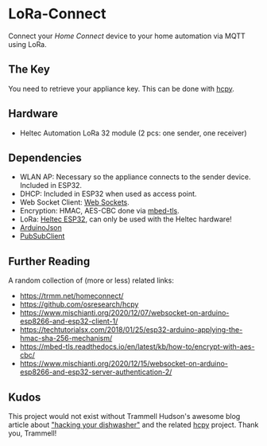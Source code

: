 # LoRa-Connect

Connect your _Home Connect_ device to your home automation via MQTT using LoRa.

## The Key

You need to retrieve your appliance key. This can be done with [hcpy](https://github.com/osresearch/hcpy).

## Hardware

* Heltec Automation LoRa 32 module (2 pcs: one sender, one receiver)

## Dependencies

* WLAN AP: Necessary so the appliance connects to the sender device. Included in ESP32.
* DHCP: Included in ESP32 when used as access point.
* Web Socket Client: [Web Sockets](https://github.com/Links2004/arduinoWebSockets).
* Encryption: HMAC, AES-CBC done via [mbed-tls](https://www.trustedfirmware.org/projects/mbed-tls/).
* LoRa: [Heltec ESP32](https://github.com/HelTecAutomation/Heltec_ESP32), can only be used with the Heltec hardware!
* [ArduinoJson](https://arduinojson.org/)
* [PubSubClient](https://github.com/knolleary/pubsubclient)

## Further Reading

A random collection of (more or less) related links:

* https://trmm.net/homeconnect/
* https://github.com/osresearch/hcpy
* https://www.mischianti.org/2020/12/07/websocket-on-arduino-esp8266-and-esp32-client-1/
* https://techtutorialsx.com/2018/01/25/esp32-arduino-applying-the-hmac-sha-256-mechanism/
* https://mbed-tls.readthedocs.io/en/latest/kb/how-to/encrypt-with-aes-cbc/
* https://www.mischianti.org/2020/12/15/websocket-on-arduino-esp8266-and-esp32-server-authentication-2/

## Kudos

This project would not exist without Trammell Hudson's awesome blog article about ["hacking your dishwasher"](https://trmm.net/homeconnect/) and the related [hcpy](https://github.com/osresearch/hcpy) project. Thank you, Trammell!

